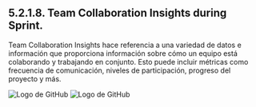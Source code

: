 ## 5.2.1.8. Team Collaboration Insights during Sprint.
Team Collaboration Insights hace referencia a una variedad de datos e información que proporciona información sobre cómo un equipo está colaborando y trabajando en conjunto. Esto puede incluir métricas como frecuencia de comunicación, niveles de participación, progreso del proyecto y más.

![Logo de GitHub](https://cdn.discordapp.com/attachments/891740823924903949/1154349951447466014/image.png) 
![Logo de GitHub](https://cdn.discordapp.com/attachments/891740823924903949/1154349722774011986/image.png) 
